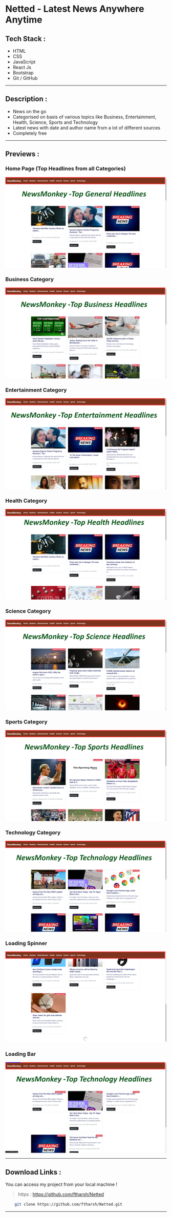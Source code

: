 # Netted - Latest News Anywhere Anytime
## **Tech Stack** : 
* HTML
* CSS
* JavaScript
* React Js
* Bootstrap
* Git / GitHub
___
## **Description** : 
* News on the go
* Categorised on basis of various topics like Business, Entertainment, Health, Science, Sports and Technology
* Latest news with date and author name from a lot of different sources
* Completely free
___
## **Previews** : 
### Home Page (Top Headlines from all Categories)
![Home](./previews/home.png)
### Business Category
![Business](./previews/Business.png)
### Entertainment Category
![Entertainment](./previews/Entertainment.png)
### Health Category
![Health](./previews/Health.png)
### Science Category
![Science](./previews/Science.png)
### Sports Category
![Sports](./previews/Sports.png)
### Technology Category
![Technology](./previews/Technology.png)
### Loading Spinner
![spinner](./previews/spinner.png)
### Loading Bar
![Bar](./previews/Bar.png)

___
## **Download Links** : 
You can access my project from your local machine !
>https : https://github.com/ftharsh/Netted

```bash
    git clone https://github.com/ftharsh/Netted.git
```
___